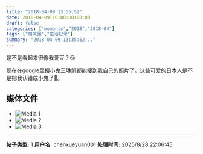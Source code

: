 ```yaml
---
title: "2018-04-09 13:35:52"
date: 2018-04-09T10:00:00+08:00
draft: false
categories: ["moments","2018","2018-04"]
tags: ["朋友圈","生活记录"]
summary: "2018-04-09 13:35:52..."
---
```


是不是看起来很像我爱豆？😏

现在在google里搜小鬼王琳凯都能搜到我自己的照片了。这些可爱的日本人是不是把我认错成小鬼了🤣。

## 媒体文件

- ![Media 1](/Moments/photos/2018-04-09/201804091335520.jpg)
- ![Media 2](/Moments/photos/2018-04-09/201804091335521.jpg)
- ![Media 3](/Moments/photos/2018-04-09/201804091335522.jpg)

---

**帖子类型:** 1
**用户名:** chenxueyuan001
**处理时间:** 2025/8/28 22:06:45
